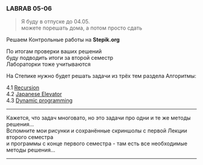 ### LABRAB 05-06  

> Я буду в отпуске до 04.05.  
> можете порешать дома, а потом просто сдать  

Решаем Контрольные работы на **Stepik.org**  

По итогам проверки ваших решений  
буду подводить итоги за второй семестр  
Лабораторки тоже учитываются  

На Степике нужно будет решать задачи из трёх тем раздела Алгоритмы:  

4.1 [Recursion](https://stepik.org/lesson/282996/step/1?unit=264303)  
4.2 [Japanese Elevator](https://stepik.org/lesson/282651/step/1?unit=263961)  
4.3 [Dynamic programming](https://stepik.org/lesson/283438/step/1?unit=264756)  

---  

Кажется, что задач многовато, но это задачи про одни и те же методы решения...  
Вспомните мои рисунки и сохранённые скриншолы с первой Лекции второго семестра  
и программы с конце первого семестра - там есть все необходимые методы решения...

---  
